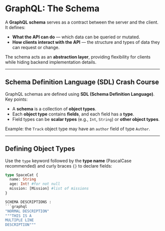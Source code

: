 # GraphQL: The Schema

A **GraphQL schema** serves as a contract between the server and the client. It defines:

- **What the API can do** — which data can be queried or mutated.  
- **How clients interact with the API** — the structure and types of data they can request or change.  

The schema acts as an **abstraction layer**, providing flexibility for clients while hiding backend implementation details.

---

## Schema Definition Language (SDL) Crash Course

GraphQL schemas are defined using **SDL (Schema Definition Language)**. Key points:

- A **schema** is a collection of **object types**.  
- Each **object type** contains **fields**, and each field has a **type**.  
- Field types can be **scalar types** (e.g., `Int`, `String`) or **other object types**.  

Example: the `Track` object type may have an `author` field of type `Author`.

---

## Defining Object Types

Use the `type` keyword followed by the **type name** (PascalCase recommended) and curly braces `{}` to declare fields:

```graphql
type SpaceCat {
  name: String 
  age: Int! #for not null
  mission: [Mission] #list of missions
}

SCHEMA DESCRIPTIONS :
```graphql 
"NORMAL DESCRIPTION"
"""THIS IS A
MULTIPLE LINE
DESCRIPTION"""